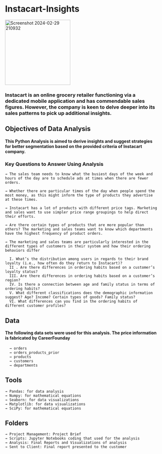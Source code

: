 # Instacart-Insights
<img width="215" alt="Screenshot 2024-02-29 210932" src="https://github.com/ineshapallage/Instacart-Grocery-Basket-Analysis_Python-/assets/161631865/982db4b4-2d05-4475-99cb-7831096130ae">


### Instacart is an online grocery retailer functioning via a dedicated mobile application and has commendable sales figures. However, the company is keen to delve deeper into its sales patterns to pick up additional insights.


## Objectives of Data Analysis


####  This Python Analysis is aimed to derive insights and suggest strategies for better segmentation based on the provided criteria of Instacart company.


### Key Questions to Answer Using Analysis

    → The sales team needs to know what the busiest days of the week and hours of the day are to schedule ads at times when there are fewer orders.
    
    → Whether there are particular times of the day when people spend the most money, as this might inform the type of products they advertise at these times.
    
    → Instacart has a lot of products with different price tags. Marketing and sales want to use simpler price range groupings to help direct their efforts.
    
    → Are there certain types of products that are more popular than others? The marketing and sales teams want to know which departments have the highest frequency of product orders.
  
    → The marketing and sales teams are particularly interested in the different types of customers in their system and how their ordering behaviors differ

      I. What’s the distribution among users in regards to their brand loyalty (i.e., how often do they return to Instacart)?
      II . Are there differences in ordering habits based on a customer’s loyalty status?
      III. Are there differences in ordering habits based on a customer’s region?
      IV. Is there a connection between age and family status in terms of ordering habits?
      V. What different classifications does the demographic information suggest? Age? Income? Certain types of goods? Family status?
      VI. What differences can you find in the ordering habits of different customer profiles?


## Data

#### The following data sets were used for this analysis. The price information is fabricated by CareerFounday

      → orders
      → orders_products_prior
      → products
      → customers
      → departments


## Tools

    → Pandas: for data analysis
    → Numpy: for mathematical equations
    → Seaborn: for data visualizations
    → Matplotlib: for data visualizations
    → SciPy: for mathematical equations

## Folders

    → Project Management: Project Brief 
    → Scripts: Jupyter Notebooks coding that used for the analysis
    → Analysis: Final Reports and Visualizations of analysis
    → Sent to Client: Final report presented to the customer
